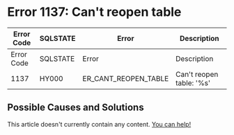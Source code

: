 
# Error 1137: Can't reopen table


| Error Code | SQLSTATE | Error | Description |
| --- | --- | --- | --- |
| Error Code | SQLSTATE | Error | Description |
| 1137 | HY000 | ER_CANT_REOPEN_TABLE | Can't reopen table: '%s' |




## Possible Causes and Solutions


This article doesn't currently contain any content. [You can help!](/en/writing-and-editing-knowledge-base-articles/)

